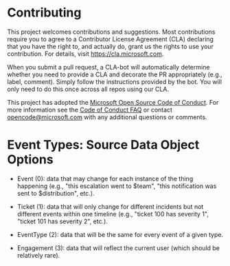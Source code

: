 
# Contributing

This project welcomes contributions and suggestions.  Most contributions require you to agree to a
Contributor License Agreement (CLA) declaring that you have the right to, and actually do, grant us
the rights to use your contribution. For details, visit https://cla.microsoft.com.

When you submit a pull request, a CLA-bot will automatically determine whether you need to provide
a CLA and decorate the PR appropriately (e.g., label, comment). Simply follow the instructions
provided by the bot. You will only need to do this once across all repos using our CLA.

This project has adopted the [Microsoft Open Source Code of Conduct](https://opensource.microsoft.com/codeofconduct/).
For more information see the [Code of Conduct FAQ](https://opensource.microsoft.com/codeofconduct/faq/) or
contact [opencode@microsoft.com](mailto:opencode@microsoft.com) with any additional questions or comments.

# Event Types:  Source Data Object Options

* Event (0): data that may change for each instance of the thing happening (e.g., "this escalation went to $team", "this notification was sent to $distribution", etc.).
    
* Ticket (1): data that will only change for different incidents but not different events within one timeline (e.g., "ticket 100 has severity 1", "ticket 101 has severity 2", etc.).
    
* EventType (2): data that will be the same for every event of a given type.
    
* Engagement (3): data that will reflect the current user (which should be relatively rare).
